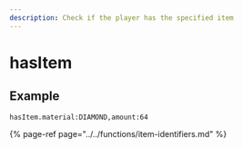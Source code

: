 ```yaml
---
description: Check if the player has the specified item
---
```


# hasItem

## Example

```text
hasItem.material:DIAMOND,amount:64
```

{% page-ref page="../../functions/item-identifiers.md" %}



